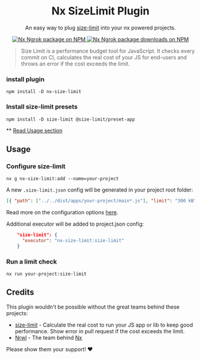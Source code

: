 
<div align="center">
<h1>  Nx SizeLimit Plugin </h1>
An easy way to plug 
<a href="https://github.com/ai/size-limit">size-limit</a>
into your nx powered projects.
  <p dir="auto">
    <a href="https://www.npmjs.org/package/nx-size-limit">
      <img src="https://img.shields.io/npm/v/nx-size-limit?style=flat" alt="Nx Ngrok package on NPM" />
    </a>
    <a href="https://www.npmjs.org/package/nx-size-limit">
      <img src="https://img.shields.io/npm/dm/nx-size-limit" alt="Nx Ngrok package downloads on NPM" aria-hidden="true" />
    </a>

[//]: # (    <a href="https://sonarcloud.io/summary/new_code?id=domjtalbot_nx-size-limit">)

[//]: # (      <img src="https://sonarcloud.io/api/project_badges/measure?project=domjtalbot_nx-size-limit&metric=alert_status" alt="SonarCloud Quality Gate Status" aria-hidden="true" />)

[//]: # (    </a>)
  </p>

</div>

> Size Limit is a performance budget tool for JavaScript. It checks every commit on CI, calculates the real cost of your JS for end-users and throws an error if the cost exceeds the limit.

### install plugin

```
npm install -D nx-size-limit
```

### Install size-limit presets

```
npm install -D size-limit @size-limit/preset-app
```

** [Read Usage section](https://github.com/ai/size-limit#usage)

## Usage

### Configure size-limit

```
nx g nx-size-limit:add --name=your-project
```
A new `.size-limit.json` config will be generated in your project root folder:

```json
[{ "path": ["../../dist/apps/your-project/main*.js"], "limit": "300 kB" }]
```

Read more on the configuration options [here](https://github.com/ai/size-limit#limits-config).

Additional executor will be added to project.json config:

```json
    "size-limit": {
      "executor": "nx-size-limit:size-limit"
    }
```
### Run a limit check
```
nx run your-project:size-limit
```

## Credits

This plugin wouldn't be possible without the great teams behind these projects:

- [size-limit](https://github.com/ai/size-limit) - Calculate the real cost to run your JS app or lib to keep good performance. Show error in pull request if the cost exceeds the limit.
- [Nrwl](https://github.com/nrwl) - The team behind [Nx](https://github.com/nrwl/nx)

Please show them your support! ❤️
